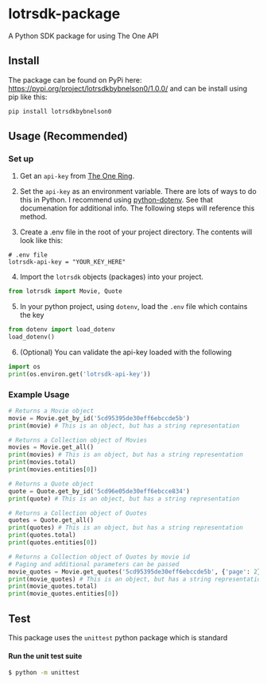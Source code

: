 # lotrsdk-package

A Python SDK package for using The One API

## Install
The package can be found on PyPi here: https://pypi.org/project/lotrsdkbybnelson0/1.0.0/
and can be install using pip like this:
```bash
pip install lotrsdkbybnelson0
```

## Usage (Recommended)
### Set up
1. Get an `api-key` from [The One Ring](https://the-one-api.dev/).

2. Set the `api-key` as an environment variable. There are lots of ways to do this in Python. I recommend using [python-dotenv](https://pypi.org/project/python-dotenv/). See that documenation for additional info. The following steps will reference this method.

3. Create a .env file in the root of your project directory. The contents will look like this:
```
# .env file
lotrsdk-api-key = "YOUR_KEY_HERE"
```
4. Import the `lotrsdk` objects (packages) into your project.
```py
from lotrsdk import Movie, Quote
```
5. In your python project, using `dotenv`, load the `.env` file which contains the key
```py
from dotenv import load_dotenv
load_dotenv()
```
6. (Optional) You can validate the api-key loaded with the following
```py
import os
print(os.environ.get('lotrsdk-api-key'))
```

### Example Usage
```py
# Returns a Movie object
movie = Movie.get_by_id('5cd95395de30eff6ebccde5b')
print(movie) # This is an object, but has a string representation

# Returns a Collection object of Movies
movies = Movie.get_all()
print(movies) # This is an object, but has a string representation
print(movies.total)
print(movies.entities[0])

# Returns a Quote object
quote = Quote.get_by_id('5cd96e05de30eff6ebcce834')
print(quote) # This is an object, but has a string representation

# Returns a Collection object of Quotes
quotes = Quote.get_all()
print(quotes) # This is an object, but has a string representation
print(quotes.total)
print(quotes.entities[0])

# Returns a Collection object of Quotes by movie id
# Paging and additional parameters can be passed
movie_quotes = Movie.get_quotes('5cd95395de30eff6ebccde5b', {'page': 2})
print(movie_quotes) # This is an object, but has a string representation
print(movie_quotes.total)
print(movie_quotes.entities[0])
```

## Test

This package uses the `unittest` python package which is standard
#### Run the unit test suite
```bash
$ python -m unittest
```
